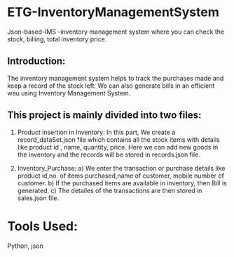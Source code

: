 # ETG-InventoryManagementSystem
Json-based-IMS -inventory management system where you can check the stock, billing, total inventory price.
## Introduction:
The inventory management system helps to track the purchases made and keep a record of the stock left. We can also generate bills in an efficient wau using Inventory Management System.

## This project is mainly divided into two files:

1) Product insertion in Inventory: In this part, We create a record_dataSet.json file which contains all the stock items with details like product id , name, quantity, price. Here we can add new goods in the inventory and the records will be stored in records.json file.

2) Inventory_Purchase:
a) We enter the transaction or purchase details like product id,no. of items purchased,name of customer, mobile number of customer.
b) If the purchased items are available in inventory, then Bill is generated.
c) The detailes of the transactions are then stored in sales.json file.
# Tools Used:
Python, json
